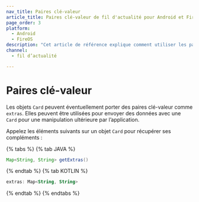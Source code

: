 ```yaml
---
nav_title: Paires clé-valeur
article_title: Paires clé-valeur de fil d'actualité pour Android et FireOS
page_order: 3
platform: 
  - Android
  - FireOS
description: "Cet article de référence explique comment utiliser les paires clé-valeur de fil d'actualité dans votre application Android ou FireOS."
channel:
  - fil d’actualité

---
```


# Paires clé-valeur

Les objets `Card` peuvent éventuellement porter des paires clé-valeur comme `extras`. Elles peuvent être utilisées pour envoyer des données avec une `Card` pour une manipulation ultérieure par l’application.

Appelez les éléments suivants sur un objet `Card` pour récupérer ses compléments :

{% tabs %}
{% tab JAVA %}

```java
Map<String, String> getExtras()
```

{% endtab %}
{% tab KOTLIN %}

```kotlin
extras: Map<String, String>
```

{% endtab %}
{% endtabs %}
